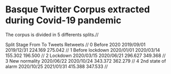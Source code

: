
# Basque Twitter Corpus extracted during Covid-19 pandemic

The corpus is divided in 5 differents splits.//

Split	Stage 			From         To           Tweets    Retweets //
0 	Before 2020 		2019/09/01   2019/12/31   224.169   275.042 //
1 	Before lockdown		2020/01/01   2020/03/14   155.302   196.500 //
2 	Lockdown 		2020/03/15   2020/06/21   296.627   349.368 //
3 	New normality		2020/06/22   2020/10/24   343.372   362.279 //
4 	2nd state of alarm	2020/10/25   2021/01/31   415.388   347.533 //
